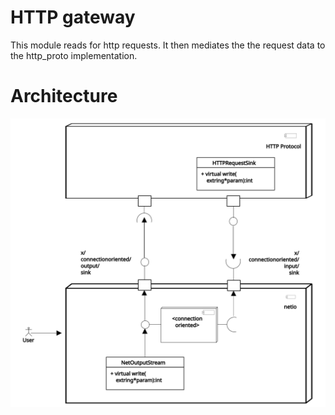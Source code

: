 HTTP gateway
============

This module reads for http requests. It then mediates the the request data to the http\_proto implementation.


Architecture
============

![httpproto netio](../../docs/diagrams/httpproto_netio.svg)

